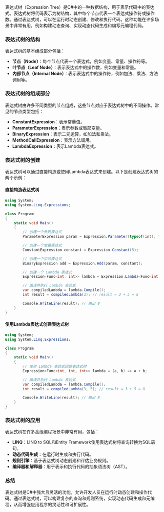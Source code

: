 表达式树（Expression Tree）是C#中的一种数据结构，用于表示代码中的表达式。表达式树将代码表示为树结构，其中每个节点代表一个表达式操作符或操作数。通过表达式树，可以在运行时动态创建、修改和执行代码。这种功能在许多场景中非常有用，例如构建动态查询、实现动态代码生成和编写元编程代码。

### 表达式树的结构
表达式树的基本组成部分包括：

- **节点（Node）**：每个节点代表一个表达式，例如变量、常量、操作符等。
- **叶节点（Leaf Node）**：表示表达式中的操作数，例如变量和常量。
- **内部节点（Internal Node）**：表示表达式中的操作符，例如加法、乘法、方法调用等。

### 表达式树的组成部分
表达式树由许多不同类型的节点组成，这些节点对应于表达式树中的不同操作。常见的节点类型包括：

- **ConstantExpression**：表示常量值。
- **ParameterExpression**：表示参数或局部变量。
- **BinaryExpression**：表示二元运算，如加法和乘法。
- **MethodCallExpression**：表示方法调用。
- **LambdaExpression**：表示Lambda表达式。

### 表达式树的创建
表达式树可以通过直接构造或使用Lambda表达式来创建。以下是创建表达式树的两个示例：

#### 直接构造表达式树
```csharp
using System;
using System.Linq.Expressions;

class Program
{
    static void Main()
    {
        // 创建一个参数表达式
        ParameterExpression param = Expression.Parameter(typeof(int), "x");

        // 创建一个常量表达式
        ConstantExpression constant = Expression.Constant(5);

        // 创建一个加法表达式
        BinaryExpression add = Expression.Add(param, constant);

        // 创建一个 Lambda 表达式
        Expression<Func<int, int>> lambda = Expression.Lambda<Func<int, int>>(add, param);

        // 编译并执行 Lambda 表达式
        var compiledLambda = lambda.Compile();
        int result = compiledLambda(3); // result = 3 + 5 = 8

        Console.WriteLine(result); // 输出 8
    }
}
```

#### 使用Lambda表达式创建表达式树
```csharp
using System;
using System.Linq.Expressions;

class Program
{
    static void Main()
    {
        // 使用 Lambda 表达式创建表达式树
        Expression<Func<int, int, int>> lambda = (a, b) => a + b;

        // 编译并执行 Lambda 表达式
        var compiledLambda = lambda.Compile();
        int result = compiledLambda(3, 5); // result = 3 + 5 = 8

        Console.WriteLine(result); // 输出 8
    }
}
```

### 表达式树的应用
表达式树在许多高级编程场景中非常有用，包括：

- **LINQ**：LINQ to SQL和Entity Framework使用表达式树将查询转换为SQL语句。
- **动态代码生成**：在运行时生成和执行代码。
- **规则引擎**：基于表达式树动态创建和评估业务规则。
- **编译器和解释器**：用于表示和执行代码的抽象语法树（AST）。

### 总结
表达式树是C#中强大且灵活的功能，允许开发人员在运行时动态创建和操作代码。通过表达式树，可以构建复杂的查询和规则系统，实现动态代码生成和元编程，从而增强应用程序的灵活性和可扩展性。